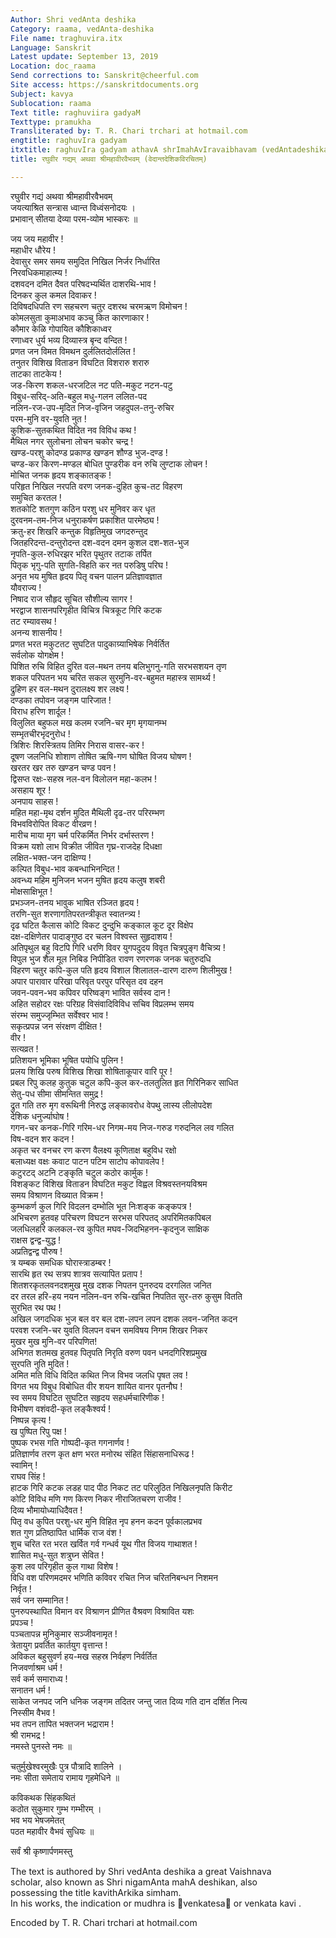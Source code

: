```yaml
---
Author: Shri vedAnta deshika
Category: raama, vedAnta-deshika
File name: traghuvira.itx
Language: Sanskrit
Latest update: September 13, 2019
Location: doc_raama
Send corrections to: Sanskrit@cheerful.com
Site access: https://sanskritdocuments.org
Subject: kavya
Sublocation: raama
Text title: raghuviira gadyaM
Texttype: pramukha
Transliterated by: T. R. Chari trchari at hotmail.com
engtitle: raghuvIra gadyam
itxtitle: raghuvIra gadyam athavA shrImahAvIravaibhavam (vedAntadeshikavirachitam)
title: रघुवीर गद्यम् अथवा श्रीमहावीरवैभवम् (वेदान्तदेशिकविरचितम्)

---
```

  
 रघुवीर गद्यं अथवा श्रीमहावीरवैभवम्   
जयत्याश्रित सन्त्रास ध्वान्त विध्वंसनोदयः ।  
प्रभावान् सीतया देव्या परम-व्योम भास्करः ॥  
  
जय जय महावीर !  
महाधीर धौरेय !  
देवासुर समर समय समुदित निखिल निर्जर निर्धारित  
निरवधिकमाहात्म्य !  
दशवदन दमित दैवत परिषदभ्यर्थित दाशरथि-भाव !  
दिनकर कुल कमल दिवाकर !  
दिविषदधिपति रण सहचरण चतुर दशरथ चरमऋण विमोचन !  
कोमलसुता कुमाअभाव कञ्चु कित कारणाकार !  
कौमार केळि गोपायित कौशिकाध्वर  
रणाध्वर धुर्य भव्य दिव्यास्त्र बृन्द वन्दित !  
प्रणत जन विमत विमथन दुर्ललितदोर्ललित !  
तनुतर विशिख विताडन विघटित विशरारु शरारु  
ताटका ताटकेय !  
जड-किरण शकल-धरजटिल नट पति-मकुट नटन-पटु  
विबुध-सरिद्-अति-बहुल मधु-गलन ललित-पद  
नलिन-रज-उप-मृदित निज-वृजिन जहदुपल-तनु-रुचिर  
परम-मुनि वर-युवति नुत !  
कुशिक-सुतकथित विदित नव विविध कथ !  
मैथिल नगर सुलोचना लोचन चकोर चन्द्र !  
खण्ड-परशु कोदण्ड प्रकाण्ड खण्डन शौण्ड भुज-दण्ड !  
चण्ड-कर किरण-मण्डल बोधित पुण्डरीक वन रुचि लुण्टाक लोचन !  
मोचित जनक हृदय शङ्कातङ्क !  
परिहृत निखिल नरपति वरण जनक-दुहित कुच-तट विहरण  
समुचित करतल !  
शतकोटि शतगुण कठिन परशु धर मुनिवर कर धृत  
दुरवनम-तम-निज धनुराकर्षण प्रकाशित पारमेष्ठ्य !  
क्रतु-हर शिखरि कन्तुक विहृतिमुख जगदरुन्तुद  
जितहरिदन्त-दन्तुरोदन्त दश-वदन दमन कुशल दश-शत-भुज  
नृपति-कुल-रुधिरझर भरित पृथुतर तटाक तर्पित  
पितृक भृगु-पति सुगति-विहति कर नत परुडिषु परिघ !  
अनृत भय मुषित हृदय पितृ वचन पालन प्रतिज्ञावज्ञात  
यौवराज्य !  
निषाद राज सौहृद सूचित सौशील्य सागर !  
भरद्वाज शासनपरिगृहीत विचित्र चित्रकूट गिरि कटक  
तट रम्यावसथ !  
अनन्य शासनीय !  
प्रणत भरत मकुटतट सुघटित पादुकाग्र्याभिषेक निर्वर्तित  
सर्वलोक योगक्षेम !  
पिशित रुचि विहित दुरित वल-मथन तनय बलिभुगनु-गति सरभसशयन तृण  
शकल परिपतन भय चरित सकल सुरमुनि-वर-बहुमत महास्त्र सामर्थ्य !  
द्रुहिण हर वल-मथन दुरालक्ष्य शर लक्ष्य !  
दण्डका तपोवन जङ्गम पारिजात !  
विराध हरिण शार्दूल !  
विलुलित बहुफल मख कलम रजनि-चर मृग मृगयानम्भ  
सम्भृतचीरभृदनुरोध !  
त्रिशिरः शिरस्त्रितय तिमिर निरास वासर-कर !  
दूषण जलनिधि शोशाण तोषित ऋषि-गण घोषित विजय घोषण !  
खरतर खर तरु खण्डन चण्ड पवन !  
द्विसप्त रक्षः-सहस्र नल-वन विलोलन महा-कलभ !  
असहाय शूर !  
अनपाय साहस !  
महित महा-मृथ दर्शन मुदित मैथिली दृढ-तर परिरम्भण  
विभवविरोपित विकट वीरव्रण !  
मारीच माया मृग चर्म परिकर्मित निर्भर दर्भास्तरण !  
विक्रम यशो लाभ विक्रीत जीवित गृघ्र-राजदेह दिधक्षा  
लक्षित-भक्त-जन दाक्षिण्य !  
कल्पित विबुध-भाव कबन्धाभिनन्दित !  
अवन्ध्य महिम मुनिजन भजन मुषित हृदय कलुष शबरी  
मोक्षसाक्षिभूत !  
प्रभञ्जन-तनय भावुक भाषित रञ्जित हृदय !  
तरणि-सुत शरणागतिपरतन्त्रीकृत स्वातन्त्र्य !  
दृढ घटित कैलास कोटि विकट दुन्दुभि कङ्काल कूट दूर विक्षेप  
दक्ष-दक्षिणेतर पादाङ्गुष्ठ दर चलन विश्वस्त सुहृदाशय !  
अतिपृथुल बहु विटपि गिरि धरणि विवर युगपदुदय विवृत चित्रपुङ्ग वैचित्र्य !  
विपुल भुज शैल मूल निबिड निपीडित रावण रणरणक जनक चतुरुदधि  
विहरण चतुर कपि-कुल पति हृदय विशाल शिलातल-दारण दारुण शिलीमुख !  
अपार पारावार परिखा परिवृत परपुर परिसृत दव दहन  
जवन-पवन-भव कपिवर परिष्वङ्ग भावित सर्वस्व दान !  
अहित सहोदर रक्षः परिग्रह विसंवादिविविध सचिव विप्रलम्भ समय  
संरम्भ समुज्जृम्भित सर्वेश्वर भाव !  
सकृत्प्रपन्न जन संरक्षण दीक्षित !  
वीर !  
सत्यव्रत !  
प्रतिशयन भूमिका भूषित पयोधि पुलिन !  
प्रलय शिखि परुष विशिख शिखा शोषिताकूपार वारि पूर !  
प्रबल रिपु कलह कुतुक चटुल कपि-कुल कर-तलतुलित हृत गिरिनिकर साधित  
सेतु-पध सीमा सीमन्तित समुद्र !  
द्रुत गति तरु मृग वरूथिनी निरुद्ध लङ्कावरोध वेपथु लास्य लीलोपदेश  
देशिक धनुर्ज्याघोष !  
गगन-चर कनक-गिरि गरिम-धर निगम-मय निज-गरुड गरुदनिल लव गलित  
विष-वदन शर कदन !  
अकृत चर वनचर रण करण वैलक्ष्य कूणिताक्ष बहुविध रक्षो  
बलाध्यक्ष वक्षः कवाट पाटन पटिम साटोप कोपावलेप !  
कटुरटद् अटनि टङ्कृति चटुल कठोर कार्मुक !  
विशङ्कट विशिख विताडन विघटित मकुट विह्वल विश्रवस्तनयविश्रम  
समय विश्राणन विख्यात विक्रम !  
कुम्भकर्ण कुल गिरि विदलन दम्भोलि भूत निःशङ्क कङ्कपत्र !  
अभिचरण हुतवह परिचरण विघटन सरभस परिपतद् अपरिमितकपिबल  
जलधिलहरि कलकल-रव कुपित मघव-जिदभिहनन-कृदनुज साक्षिक  
राक्षस द्वन्द्व-युद्ध !  
अप्रतिद्वन्द्व पौरुष !  
त्र यम्बक समधिक घोरास्त्राडम्बर !  
सारथि हृत रथ सत्रप शात्रव सत्यापित प्रताप !  
शितशरकृतलवनदशमुख मुख दशक निपतन पुनरुदय दरगलित जनित  
दर तरल हरि-हय नयन नलिन-वन रुचि-खचित निपतित सुर-तरु कुसुम वितति  
सुरभित रथ पथ !  
अखिल जगदधिक भुज बल वर बल दश-लपन लपन दशक लवन-जनित कदन  
परवश रजनि-चर युवति विलपन वचन समविषय निगम शिखर निकर  
मुखर मुख मुनि-वर परिपणित!  
अभिगत शतमख हुतवह पितृपति निरृति वरुण पवन धनदगिरिशप्रमुख  
सुरपति नुति मुदित !  
अमित मति विधि विदित कथित निज विभव जलधि पृषत लव !  
विगत भय विबुध विबोधित वीर शयन शायित वानर पृतनौघ !  
स्व समय विघटित सुघटित सहृदय सहधर्मचारिणीक !  
विभीषण वशंवदी-कृत लङ्कैश्वर्य !  
निष्पन्न कृत्य !  
ख पुष्पित रिपु पक्ष !  
पुष्पक रभस गति गोष्पदी-कृत गगनार्णव !  
प्रतिज्ञार्णव तरण कृत क्षण भरत मनोरथ संहित सिंहासनाधिरूढ !  
स्वामिन् !  
राघव सिंह !  
हाटक गिरि कटक लडह पाद पीठ निकट तट परिलुठित निखिलनृपति किरीट  
कोटि विविध मणि गण किरण निकर नीराजितचरण राजीव !  
दिव्य भौमायोध्याधिदैवत !  
पितृ वध कुपित परशु-धर मुनि विहित नृप हनन कदन पूर्वकालप्रभव  
शत गुण प्रतिष्ठापित धार्मिक राज वंश !  
शुच चरित रत भरत खर्वित गर्व गन्धर्व यूथ गीत विजय गाथाशत !  
शासित मधु-सुत शत्रुघ्न सेवित !  
कुश लव परिगृहीत कुल गाथा विशेष !  
विधि वश परिणमदमर भणिति कविवर रचित निज चरितनिबन्धन निशमन  
निर्वृत !  
सर्व जन सम्मानित !  
पुनरुपस्थापित विमान वर विश्राणन प्रीणित वैश्रवण विश्रावित यशः  
प्रपञ्च !  
पञ्चतापन्न मुनिकुमार सञ्जीवनामृत !  
त्रेतायुग प्रवर्तित कार्तयुग वृत्तान्त !  
अविकल बहुसुवर्ण हय-मख सहस्र निर्वहण निर्वर्तित  
निजवर्णाश्रम धर्म !  
सर्व कर्म समाराध्य !  
सनातन धर्म !  
साकेत जनपद जनि धनिक जङ्गम तदितर जन्तु जात दिव्य गति दान दर्शित नित्य  
निस्सीम वैभव !  
भव तपन तापित भक्तजन भद्राराम !  
श्री रामभद्र !  
नमस्ते पुनस्ते नमः ॥  
  
चतुर्मुखेश्वरमुखैः पुत्र पौत्रादि शालिने ।  
नमः सीता समेताय रामाय गृहमेधिने ॥  
  
कविकथक सिंहकथितं  
कठोत सुकुमार गुम्भ गम्भीरम् ।  
भव भय भेषजमेतत्  
पठत महावीर वैभवं सुधियः ॥  
  
सर्वं श्री कृष्णार्पणमस्तु  
  
  
The text is authored by Shri vedAnta deshika a great Vaishnava  
scholar, also known as Shri nigamAnta mahA deshikan, also  
possessing the title kavithArkika simham.  
In his works, the indication or mudhra is ᳚venkatesa᳚ or venkata kavi .  
  
Encoded by T. R. Chari trchari at hotmail.com  
  
